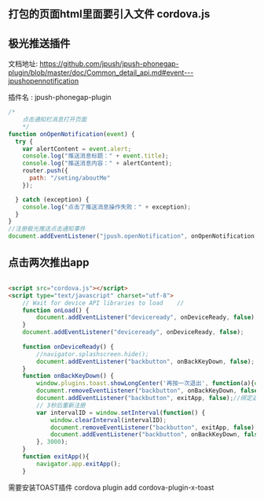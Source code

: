 ## 打包的页面html里面要引入文件 cordova.js

## 极光推送插件

文档地址: https://github.com/jpush/jpush-phonegap-plugin/blob/master/doc/Common_detail_api.md#event---jpushopennotification

插件名 : jpush-phonegap-plugin

```js
/*
    点击通知栏消息打开页面
    */
function onOpenNotification(event) {
  try {
    var alertContent = event.alert;
    console.log("推送消息标题：" + event.title);
    console.log("推送消息内容：" + alertContent);
    router.push({
      path: "/seting/aboutMe"
    });

  } catch (exception) {
    console.log("点击了推送消息操作失败：" + exception);
  }
}
//注册极光推送点击通知事件
document.addEventListener("jpush.openNotification", onOpenNotification, false);
```

## 点击两次推出app

```html

<script src="cordova.js"></script>
<script type="text/javascript" charset="utf-8">
    // Wait for device API libraries to load    //
    function onLoad() {
        document.addEventListener("deviceready", onDeviceReady, false);
    }
    document.addEventListener("deviceready", onDeviceReady, false);
 
    function onDeviceReady() {
        //navigator.splashscreen.hide();
        document.addEventListener("backbutton", onBackKeyDown, false);
    }
    function onBackKeyDown() {
        window.plugins.toast.showLongCenter('再按一次退出', function(a){console.log('toast success: ' + a)}, function(b){alert('toast error: ' + b)})
        document.removeEventListener("backbutton", onBackKeyDown, false); // 注销返回键
        document.addEventListener("backbutton", exitApp, false);//绑定退出事件
        // 3秒后重新注册
        var intervalID = window.setInterval(function() {
            window.clearInterval(intervalID);
            document.removeEventListener("backbutton", exitApp, false); // 注销返回键
            document.addEventListener("backbutton", onBackKeyDown, false); // 返回键
        }, 3000);
    }
    function exitApp(){
        navigator.app.exitApp();
    }

```

需要安装TOAST插件
cordova plugin add cordova-plugin-x-toast